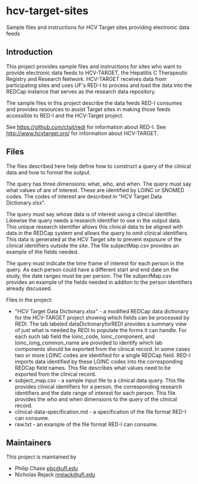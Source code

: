 hcv-target-sites
================

Sample files and instructions for HCV Target sites providing electronic data feeds

## Introduction

This project provides sample files and instructions for sites who want to provide electronic data feeds to HCV-TARGET, the Hepatitis C Therapeutic Registry and Research Network.  HCV-TARGET receives data from participating sites and uses UF's RED-I to process and load the data into the REDCap instance that serves as the research data repository.

The sample files in this project describe the data feeds RED-I consumes and provides resources to assist Target sites in making those feeds accessible to RED-I and the HCV-Target project.  

See https://github.com/ctsit/redi for information about RED-I.
See http://www.hcvtarget.org/ for information about HCV-TARGET.

## Files

The files described here help define how to construct a query of the clinical data and how to format the output.  

The query has three dimensions: what, who, and when.  The query must say what values of are of interest.  These are identified by LOINC or SNOMED codes.  The codes of interest are described in "HCV Target Data Dictionary.xlsx".  

The query must say whose data is of interest using a clinical identifier.  Likewise the query needs a research identifier to use in the output data.  This unique research identifier allows this clinical data to be aligned with data in the REDCap system and allows the query to omit clinical identifiers.  This data is generated at the HCV Target site to prevent exposure of the clinical identifiers outside the site.  The file subjectMap.csv provides an example of the fields needed.  

The query must indicate the time frame of interest for each person in the query.  As each person could have a different start and end date on the study, the date ranges must be per person.  The file subjectMap.csv provides an example of the fields needed in additon to the person identifiers already discussed.

Files in the project:

 * "HCV Target Data Dictionary.xlsx" - a modified REDCap data dictionary for the HCV-TARGET project showing which fields can be processed by REDI.  The tab labeled dataDictionaryforREDI provides a summary view of just what is needed by REDI to populate the forms it can handle.  For each such lab field the loinc_code, loinc_component, and loinc_long_common_name are provided to identify which lab components should be exported from the clinical record.  In some cases two or more LOINC codes are identified for a single REDCap field.  RED-I imports data identified by these LOINC codes into the corresponding REDCap field names.  This file describes what values need to be exported from the clinical record.
 * subject_map.csv - a sample input file to a clinical data query.  This file provides clinical identifiers for a person, the corresponding research identifiers and the date range of interest for each person.  This file provides the who and when dimensions to the query of the clinical record.  
 * clinical-data-specification.md - a specification of the file format RED-I can consume.  
 * raw.txt - an example of the file format RED-I can consume.

## Maintainers

This project is maintained by 

  * Philip Chase <pbc@ufl.edu>
  * Nicholas Rejack <nrejack@ufl.edu>
